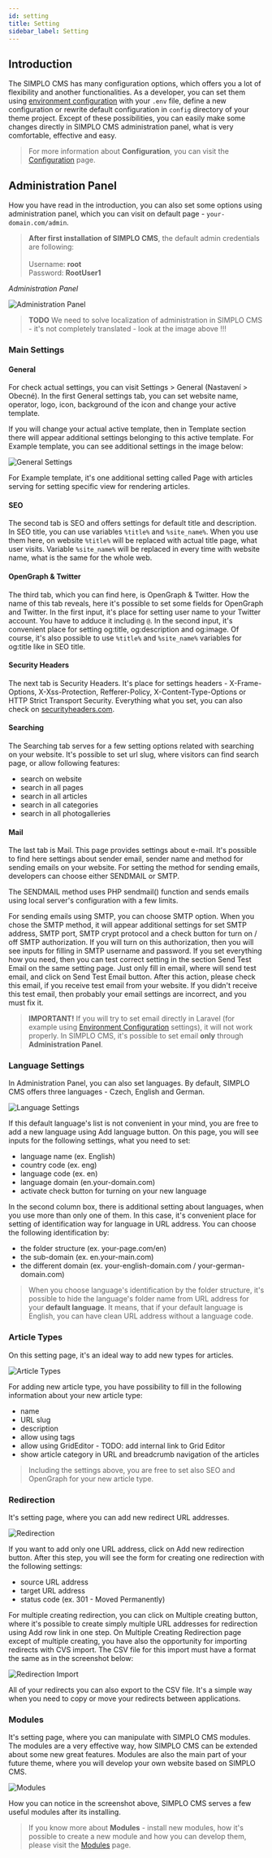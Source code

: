 ```yaml
---
id: setting
title: Setting
sidebar_label: Setting
---
```


## Introduction

The SIMPLO CMS has many configuration options, which offers you a lot of flexibility and another functionalities. 
As a developer, you can set them using [environment configuration](https://laravel.com/docs/5.8/configuration#environment-configuration) 
with your `.env` file, define a new configuration or rewrite default configuration in `config` directory of your theme project. 
Except of these possibilities, you can easily make some changes directly in SIMPLO CMS administration panel, what is very 
comfortable, effective and easy.

> For more information about **Configuration**, you can visit the [Configuration](getting-started/configuration.md) page.

## Administration Panel

How you have read in the introduction, you can also set some options using administration panel, which you can visit 
on default page - `your-domain.com/admin`.

> **After first installation of SIMPLO CMS**, the default admin credentials are following: <br><br>
Username: **root** <br>
Password: **RootUser1**

*Administration Panel*

![Administration Panel](../assets/images/administration.png "Administration Panel")

> **TODO** We need to solve localization of administration in SIMPLO CMS - it's not completely translated - look at the image above !!!

### Main Settings

#### General

For check actual settings, you can visit Settings > General (Nastavení > Obecné). In the first General settings tab, you can set website name, operator, logo, 
icon, background of the icon and change your active template.

If you will change your actual active template, then in Template section there will appear additional settings belonging to 
this active template. For Example template, you can see additional settings in the image below:

![General Settings](../assets/images/administration-general-settings.png "General Settings")

For Example template, it's one additional setting called Page with articles serving for setting specific view for rendering 
articles.

#### SEO

The second tab is SEO and offers settings for default title and description. In SEO title, you can use variables `%title%` and
`%site_name%`. When you use them here, on website `%title%` will be replaced with actual title page, what user visits. Variable
`%site_name%` will be replaced in every time with website name, what is the same for the whole web.

#### OpenGraph & Twitter

The third tab, which you can find here, is OpenGraph & Twitter. How the name of this tab reveals, here it's possible to set some fields 
for OpenGraph and Twitter. In the first input, it's place for setting user name to your Twitter account. You have to adduce it including
`@`. In the second input, it's convenient place for setting og:title, og:description and og:image. Of course, it's also possible to use
`%title%` and `%site_name%` variables for og:title like in SEO title.

#### Security Headers

The next tab is Security Headers. It's place for settings headers - X-Frame-Options, X-Xss-Protection, Refferer-Policy, 
X-Content-Type-Options or HTTP Strict Transport Security. Everything what you set, you can also check on 
[securityheaders.com](https://securityheaders.com/).

#### Searching

The Searching tab serves for a few setting options related with searching on your website. It's possible to set url slug, where
visitors can find search page, or allow following features:
- search on website
- search in all pages
- search in all articles
- search in all categories
- search in all photogalleries

#### Mail

The last tab is Mail. This page provides settings about e-mail. It's possible to find here settings about sender email, 
sender name and method for sending emails on your website. For setting the method for sending emails, developers can choose
either SENDMAIL or SMTP. 

The SENDMAIL method uses PHP sendmail() function and sends emails using local server's configuration
with a few limits. 

For sending emails using SMTP, you can choose SMTP option. When you chose the SMTP method, it will appear 
additional settings for set SMTP address, SMTP port, SMTP crypt protocol and a check button for turn on / off SMTP
authorization. If you will turn on this authorization, then you will see inputs for filling in SMTP username and password.
If you set everything how you need, then you can test correct setting in the section Send Test Email on the same setting page.
Just only fill in email, where will send test email, and click on Send Test Email button. After this action, please check
this email, if you receive test email from your website. If you didn't receive this test email, then probably your email
settings are incorrect, and you must fix it.

> **IMPORTANT!** If you will try to set email directly in Laravel (for example using [Environment Configuration](https://laravel.com/docs/5.8/configuration#environment-configuration) settings),
it will not work properly. In SIMPLO CMS, it's possible to set email **only** through **Administration Panel**.

### Language Settings

In Administration Panel, you can also set languages. By default, SIMPLO CMS offers three languages - Czech, English and German.

![Language Settings](../assets/images/administration-language-settings.png "Language Settings")

If this default language's list is not convenient in your mind, you are free to add a new language using Add language button. On this
page, you will see inputs for the following settings, what you need to set:

- language name (ex. English)
- country code (ex. eng)
- language code (ex. en)
- language domain (en.your-domain.com)
- activate check button for turning on your new language

In the second column box, there is additional setting about languages, when you use more than only one of them. In this case,
it's convenient place for setting of identification way for language in URL address. You can choose the following identification by:

- the folder structure (ex. your-page.com/en)
- the sub-domain (ex. en.your-main.com)
- the different domain (ex. your-english-domain.com / your-german-domain.com)

> When you choose language's identification by the folder structure, it's possible to hide the language's folder name from URL address
for your **default language**. It means, that if your default language is English, you can have clean URL address without a language code.

### Article Types

On this setting page, it's an ideal way to add new types for articles.

![Article Types](../assets/images/administration-article-types.png "Article Types")

For adding new article type, you have possibility to fill in the following information about your new article type:

- name 
- URL slug
- description
- allow using tags
- allow using GridEditor - TODO: add internal link to Grid Editor
- show article category in URL and breadcrumb navigation of the articles

> Including the settings above, you are free to set also SEO and OpenGraph for your new article type.

### Redirection

It's setting page, where you can add new redirect URL addresses.

![Redirection](../assets/images/administration-redirect.png "Redirection")
 
If you want to add only one URL address, click on Add new redirection button. After this step, you will see the form for 
creating one redirection with the following settings:

- source URL address
- target URL address
- status code (ex. 301 - Moved Permanently)

For multiple creating redirection, you can click on Multiple creating button, where it's possible to create simply
multiple URL addresses for redirection using Add row link in one step. On Multiple Creating Redirection page except of 
multiple creating, you have also the opportunity for importing redirects with CVS import. The CSV file for this import must have
a format the same as in the screenshot below:

![Redirection Import](../assets/images/administration-redirect-import.png "Redirection Import")

All of your redirects you can also export to the CSV file. It's a simple way when you need to copy or move your redirects between
applications.

### Modules

It's setting page, where you can manipulate with SIMPLO CMS modules. The modules are a very effective way, how SIMPLO CMS
can be extended about some new great features. Modules are also the main part of your future theme, where you will develop your
own website based on SIMPLO CMS.

![Modules](../assets/images/administration-modules.png "Modules")

How you can notice in the screenshot above, SIMPLO CMS serves a few useful modules after its installing.

> If you know more about **Modules** - install new modules, how it's possible to create a new module and how you can develop them, please
visit the [Modules](modules/general.md) page.